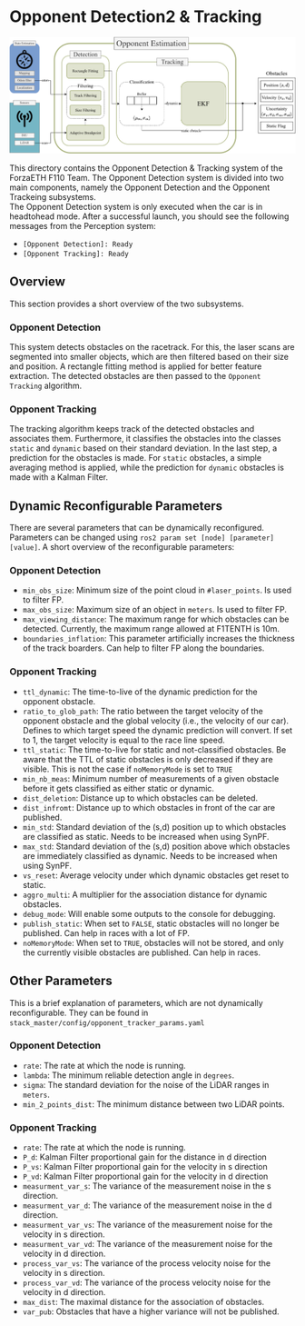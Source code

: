 # Opponent Detection2 & Tracking
![Perception Architecture](./misc/perception_arch.png)

This directory contains the Opponent Detection & Tracking system of the ForzaETH F110 Team. The Opponent Detection system is divided into two main components, namely the Opponent Detection and the Opponent Trackeing subsystems.  
The Opponent Detection system is only executed when the car is in headtohead mode. After a successful launch, you should see the following messages from the Perception system:
- `[Opponent Detection]: Ready`
- `[Opponent Tracking]: Ready`

## Overview
This section provides a short overview of the two subsystems.
### Opponent Detection
This system detects obstacles on the racetrack. For this, the laser scans are segmented into smaller objects, which are then filtered based on their size and position. A rectangle fitting method is applied for better feature extraction. The detected obstacles are then passed to the `Opponent Tracking` algorithm.

### Opponent Tracking
The tracking algorithm keeps track of the detected obstacles and associates them. Furthermore, it classifies the obstacles into the classes `static` and `dynamic` based on their standard deviation. In the last step, a prediction for the obstacles is made. For `static` obstacles, a simple averaging method is applied, while the prediction for `dynamic` obstacles is made with a Kalman Filter.

## Dynamic Reconfigurable Parameters
There are several parameters that can be dynamically reconfigured. Parameters can be changed using `ros2 param set [node] [parameter] [value]`.
A short overview of the reconfigurable parameters:
### Opponent Detection
- `min_obs_size`: Minimum size of the point cloud in `#laser_points`. Is used to filter FP.
- `max_obs_size`: Maximum size of an object in `meters`. Is used to filter FP.
- `max_viewing_distance`:  The maximum range for which obstacles can be detected. Currently, the maximum range allowed at F1TENTH is 10m.
- `boundaries_inflation`: This parameter artificially increases the thickness of the track boarders. Can help to filter FP along the boundaries.

### Opponent Tracking
- `ttl_dynamic`: The time-to-live of the dynamic prediction for the opponent obstacle.
- `ratio_to_glob_path`: The ratio between the target velocity of the opponent obstacle and the global velocity (i.e., the velocity of our car). Defines to which target speed the dynamic prediction will convert. If set to 1, the target velocity is equal to the race line speed.
- `ttl_static`: The time-to-live for static and not-classified obstacles. Be aware that the TTL of static obstacles is only decreased if they are visible. This is not the case if `noMemoryMode` is set to `TRUE`
- `min_nb_meas`: Minimum number of measurements of a given obstacle before it gets classified as either static or dynamic.
- `dist_deletion`: Distance up to which obstacles can be deleted.
- `dist_infromt`: Distance up to which obstacles in front of the car are published.
- `min_std`: Standard deviation of the (s,d) position up to which obstacles are classified as static. Needs to be increased when using SynPF.
- `max_std`: Standard deviation of the (s,d) position above which obstacles are immediately classified as dynamic. Needs to be increased when using SynPF.
- `vs_reset`: Average velocity under which dynamic obstacles get reset to static.
- `aggro_multi`: A multiplier for the association distance for dynamic obstacles. 
- `debug_mode`: Will enable some outputs to the console for debugging.
- `publish_static`: When set to `FALSE`, static obstacles will no longer be published. Can help in races with a lot of FP.
- `noMemoryMode`: When set to `TRUE`, obstacles will not be stored, and only the currently visible obstacles are published. Can help in races. 

## Other Parameters
This is a brief explanation of parameters, which are not dynamically reconfigurable. They can be found in `stack_master/config/opponent_tracker_params.yaml`
### Opponent Detection
- `rate`: The rate at which the node is running.
- `lambda`: The minimum reliable detection angle in `degrees`.
- `sigma`: The standard deviation for the noise of the LiDAR ranges in `meters`.
- `min_2_points_dist`: The minimum distance between two LiDAR points. 

### Opponent Tracking
- `rate`: The rate at which the node is running.
- `P_d`: Kalman Filter proportional gain for the distance in d direction
- `P_vs`: Kalman Filter proportional gain for the velocity in s direction
- `P_vd`: Kalman Filter proportional gain for the velocity in d direction
- `measurment_var_s`: The variance of the measurement noise in the s direction.
- `measurment_var_d`: The variance of the measurement noise in the d direction.
- `measurment_var_vs`: The variance of the measurement noise for the velocity in s direction.
- `measurment_var_vd`: The variance of the measurement noise for the velocity in d direction.
- `process_var_vs`: The variance of the process velocity noise for the velocity in s direction.
- `process_var_vd`: The variance of the process velocity noise for the velocity in d direction.
- `max_dist`: The maximal distance for the association of obstacles.
- `var_pub`: Obstacles that have a higher variance will not be published.